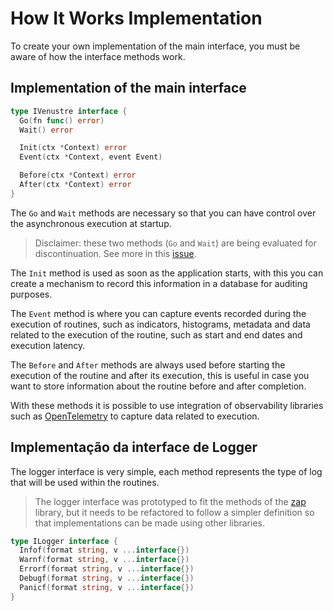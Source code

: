 # How It Works Implementation

To create your own implementation of the main interface, you must be aware of how the interface methods work.

## Implementation of the main interface

```go
type IVenustre interface {
  Go(fn func() error)
  Wait() error

  Init(ctx *Context) error
  Event(ctx *Context, event Event)

  Before(ctx *Context) error
  After(ctx *Context) error
}
```

The `Go` and `Wait` methods are necessary so that you can have control over the asynchronous execution at startup.

> Disclaimer: these two methods (`Go` and `Wait`) are being evaluated for discontinuation. See more in this [issue](https://github.com/isaqueveras/venustre/issues/18).

The `Init` method is used as soon as the application starts, with this you can create a mechanism to record this information in a database for auditing purposes.

The `Event` method is where you can capture events recorded during the execution of routines, such as indicators, histograms, metadata and data related to the execution of the routine, such as start and end dates and execution latency.

The `Before` and `After` methods are always used before starting the execution of the routine and after its execution, this is useful in case you want to store information about the routine before and after completion.

With these methods it is possible to use integration of observability libraries such as [OpenTelemetry](https://en.wikipedia.org/wiki/Cloud_Native_Computing_Foundation#OpenTelemetry) to capture data related to execution.


## Implementação da interface de Logger

The logger interface is very simple, each method represents the type of log that will be used within the routines.

> The logger interface was prototyped to fit the methods of the [zap](https://github.com/uber-go/zap) library, but it needs to be refactored to follow a simpler definition so that implementations can be made using other libraries.

```go
type ILogger interface {
  Infof(format string, v ...interface{})
  Warnf(format string, v ...interface{})
  Errorf(format string, v ...interface{})
  Debugf(format string, v ...interface{})
  Panicf(format string, v ...interface{})
}
```

